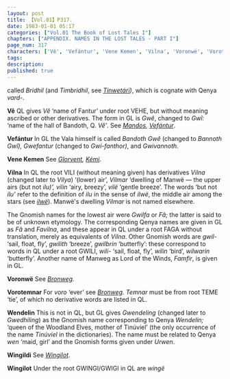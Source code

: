 ```yaml
---
layout: post
title: 【Vol.01】P317.
date: 1983-01-01 05:17
categories: ["Vol.01 The Book of Lost Tales I"]
chapters: ["APPENDIX. NAMES IN THE LOST TALES - PART I"]
page_num: 317
characters: ['Vê', 'Vefántur', 'Vene Kemen', 'Vilna', 'Voronwë', 'Vorotemnar', 'Wendelin', 'Wingildi', 'Wingilot']
tags: 
description: 
published: true
---
```


<p style="text-indent: 0;">
called <I>Bridhil</I> (and <I>Timbridhil</I>, see <I><a href="{{site.baseurl}}/characters#Tinwetárï">Tinwetárï</a>)</I>, which is cognate with Qenya <I>vard-</I>.
</p>

<B>Vê</B> QL gives <I>Vê</I> ‘name of Fantur’ under root VEHE, but without meaning ascribed or other derivatives. The form in GL is <I>Gwê</I>, changed to <I>Gwî:</I> ‘name of the hall of Bandoth, Q. <I>Vê’</I>. See <I>[Mandos]({{site.baseurl}}/characters#Mandos), [Vefántur]({{site.baseurl}}/characters#Vefántur)</I>.

<B>Vefántur</B>   In GL the Vala himself is called <I>Bandoth Gwê</I> (changed to <I>Bannoth Gwî), Gwefantur</I> (changed to <I>Gwi-fanthor)</I>, and <I>Gwivannoth</I>.

<B>Vene Kemen</B>  See <I>[Glorvent]({{site.baseurl}}/characters#Glorvent), [Kémi]({{site.baseurl}}/characters#Kémi)</I>.

<B>Vilna</B>   In QL the root VILI (without meaning given) has derivatives <I>Vilna</I> (changed later to <I>Vilya</I>) ‘(lower) air’, <I>Vilmar</I> ‘dwelling of Manwë — the upper airs (but not <I>ilu)’, vilin</I> ‘airy, breezy’, <I>vílë</I> ‘gentle breeze’. The words ‘but not <I>ilu’</I> refer to the definition of <I>ilu</I> in the sense of <I>ilwë</I>, the middle air among the stars (see <I>[ilwë]({{site.baseurl}}/characters#ilwë)</I>). Manwë's dwelling <I>Vilmar</I> is not named elsewhere.

The Gnomish names for the lowest air were <I>Gwilfa</I> or <I>Fâ;</I> the latter is said to be of unknown etymology. The corresponding Qenya names are given in GL as <I>Fâ</I> and <I>Favilna</I>, and these appear in QL under a root FAGA without translation, merely as equivalents of <I>Vilna</I>. Other Gnomish words are <I>gwil-</I> ‘sail, float, fly’, <I>gwilith</I> ‘breeze’, <I>gwilbrin</I> ‘butterfly’: these correspond to words in QL under a root GWILI, <I>wili-</I> ‘sail, float, fly’, <I>wilin</I> ‘bird’, <I>wilwarin</I> ‘butterfly’. Another name of Manweg as Lord of the Winds, <I>Famfir</I>, is given in GL.

<B>Voronwë</B>   See <I>[Bronweg]({{site.baseurl}}/characters#Bronweg)</I>.

<B>Vorotemnar</B>   For <I>voro</I> ‘ever’ see <I>[Bronweg]({{site.baseurl}}/characters#Bronweg). Temnar</I> must be from root TEME ‘tie’, of which no derivative words are listed in QL.

<B>Wendelin</B>   This is not in QL, but GL gives <I>Gwendeling</I> (changed later to <I>Gwedhiling</I>) as the Gnomish name corresponding to Qenya <I>Wendelin;</I> ‘queen of the Woodland Elves, mother of Tinúviel’ (the only occurrence of the name <I>Tinúviel</I> in the dictionaries). The name must be related to Qenya <I>wen</I> ‘maid, girl’ and the Gnomish forms given under <I>Urwen</I>.

<B>Wingildi</B>   See <I>[Wingilot]({{site.baseurl}}/characters#Wingilot)</I>.

<B>Wingilot</B>   Under the root GWINGI/GWIGI in QL are <I>wingë</I>

